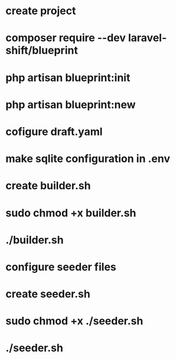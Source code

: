 # create project

# composer require --dev laravel-shift/blueprint

# php artisan blueprint:init

# php artisan blueprint:new

# cofigure draft.yaml

# make sqlite configuration in .env

# create builder.sh

# sudo chmod +x builder.sh

# ./builder.sh

# configure seeder files

# create seeder.sh

# sudo chmod +x ./seeder.sh

# ./seeder.sh
